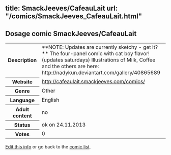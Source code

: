 title: SmackJeeves/CafeauLait
url: "/comics/SmackJeeves_CafeauLait.html"
---
Dosage comic SmackJeeves/CafeauLait
-----------------------------------------

<p id="msg"></p>
<script type="text/javascript">
if (window.location.search === '?edit_info_mail=sent_ok') {
  var elem = document.getElementById("msg");
  elem.innerHTML = 'Edited information sucessfully sent for review, which is usually done daily. Thanks!';
  elem.className = 'ok';
}
</script>
<table class="comicinfo">
<tr>
<th>Description</th><td>**NOTE: Updates are currently sketchy - get it?** The four-panel comic with cat boy flavor! (updates saturdays) Illustrations of Milk, Coffee and the others are here: http://nadykun.deviantart.com/gallery/40865689</td>
</tr>
<tr>
<th>Website</th><td><a href="http://cafeaulait.smackjeeves.com/comics/">http://cafeaulait.smackjeeves.com/comics/</a></td>
</tr>
<tr>
<th>Genre</th><td>Other</td>
</tr>
<tr>
<th>Language</th><td>English</td>
</tr>
<tr>
<th>Adult content</th><td>no</td>
</tr>
<tr>
<th>Status</th><td>ok on 24.11.2013</td>
</tr>
<tr>
<th>Votes</th><td>0</td>
</tr>
</table>

[Edit this info](SmackJeeves_CafeauLait_edit.html) or go back to the [comic list](../comic-index.html).

